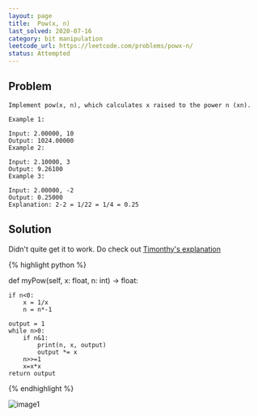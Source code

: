 ```yaml
---
layout: page
title:  Pow(x, n)
last_solved: 2020-07-16
category: bit manipulation
leetcode_url: https://leetcode.com/problems/powx-n/
status: Attempted
---
```


Problem
-------

```
Implement pow(x, n), which calculates x raised to the power n (xn).

Example 1:

Input: 2.00000, 10
Output: 1024.00000
Example 2:

Input: 2.10000, 3
Output: 9.26100
Example 3:

Input: 2.00000, -2
Output: 0.25000
Explanation: 2-2 = 1/22 = 1/4 = 0.25

```

Solution
----------

Didn't quite get it to work. Do check out [Timonthy's explanation](https://www.youtube.com/watch?v=Twr5TD8Fvbo)


{% highlight python %}

def myPow(self, x: float, n: int) -> float:
    
    if n<0:
        x = 1/x
        n = n*-1
    
    output = 1
    while n>0:
        if n&1:
            print(n, x, output)
            output *= x
        n>>=1
        x=x*x
    return output

{% endhighlight %}


![image1]()